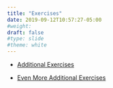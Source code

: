 ```yaml
---
title: "Exercises"
date: 2019-09-12T10:57:27-05:00
#weight: 
draft: false
#type: slide
#theme: white
---
```


* [Additional
  Exercises](https://drive.google.com/open?id=1LpEhhP8PbjzrJ3VJJsX2lpgzBqu64YBELHLWuZx69qs)
  
* [Even More Additional
  Exercises](https://drive.google.com/open?id=1NBaniy4YxL_wXuM194b_bXYaXvKUZYUK5nfpzjx_aEc)
  
